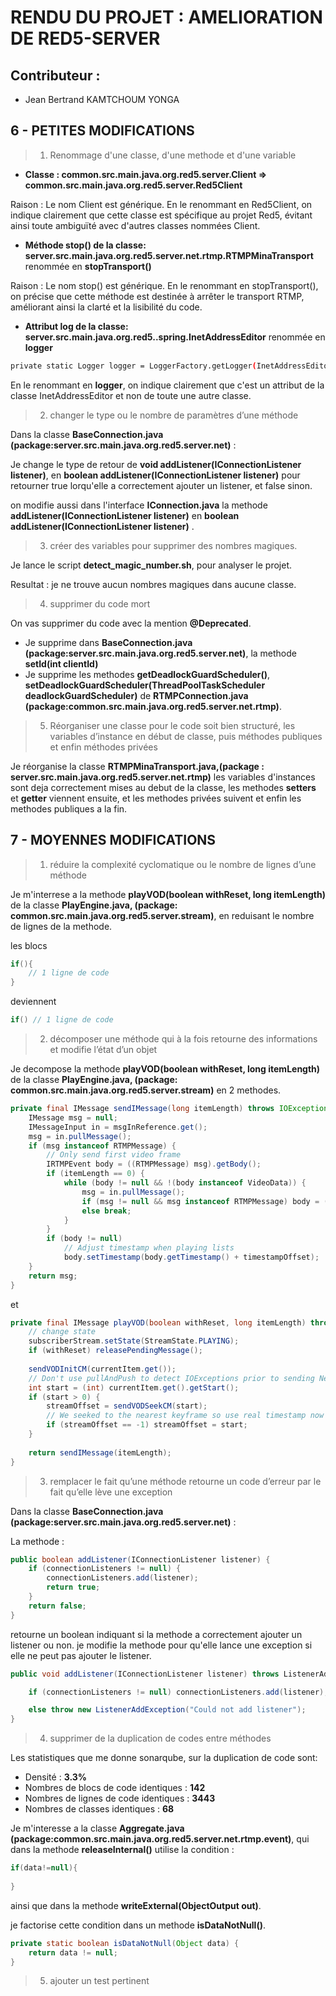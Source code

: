 # RENDU DU PROJET : AMELIORATION DE RED5-SERVER


## Contributeur :

- Jean Bertrand KAMTCHOUM YONGA


## 6 - PETITES MODIFICATIONS 

>1. Renommage d'une classe, d'une methode et d'une variable

- **Classe : common.src.main.java.org.red5.server.Client => common.src.main.java.org.red5.server.Red5Client**

Raison : Le nom Client est générique. En le renommant en Red5Client, on indique clairement que cette classe est spécifique au projet Red5, évitant ainsi toute ambiguïté avec d'autres classes nommées Client.

- **Méthode stop() de la classe:  server.src.main.java.org.red5.server.net.rtmp.RTMPMinaTransport** renommée en **stopTransport()**

Raison : Le nom stop() est générique. En le renommant en stopTransport(), on précise que cette méthode est destinée à arrêter le transport RTMP, améliorant ainsi la clarté et la lisibilité du code.


- **Attribut log de la classe: server.src.main.java.org.red5..spring.InetAddressEditor** renommée en **logger**

```bash
private static Logger logger = LoggerFactory.getLogger(InetAddressEditor.class);
```

En le renommant en **logger**, on indique clairement que c'est un attribut de la classe InetAddressEditor et non de toute une autre classe.

>2. changer le type ou le nombre de paramètres d’une méthode

Dans la classe **BaseConnection.java (package:server.src.main.java.org.red5.server.net)** : 

Je change le type de retour de **void addListener(IConnectionListener listener)**, en **boolean addListener(IConnectionListener listener)** pour retourner true lorqu'elle a correctement ajouter un listener, et false sinon.

on modifie aussi dans l'interface **IConnection.java** la methode **addListener(IConnectionListener listener)** en **boolean addListener(IConnectionListener listener)** .


>3. créer des variables pour supprimer des nombres magiques.

Je lance le script **detect_magic_number.sh**, pour analyser le projet.

Resultat : je ne trouve aucun nombres magiques dans aucune classe.


>4. supprimer du code mort

On vas supprimer du code avec la mention **@Deprecated**.

- Je supprime dans **BaseConnection.java (package:server.src.main.java.org.red5.server.net)**, la methode **setId(int clientId)** 
- Je supprime les methodes **getDeadlockGuardScheduler()**, **setDeadlockGuardScheduler(ThreadPoolTaskScheduler deadlockGuardScheduler)** de **RTMPConnection.java (package:common.src.main.java.org.red5.server.net.rtmp)**.

>5. Réorganiser une classe pour le code soit bien structuré, les variables d’instance en début de classe, puis méthodes publiques et enfin méthodes privées

Je réorganise la classe **RTMPMinaTransport.java,(package : server.src.main.java.org.red5.server.net.rtmp)** les variables d'instances sont deja correctement mises au debut de la classe, les methodes **setters** et **getter** viennent ensuite, et les methodes privées suivent et enfin les methodes publiques a la fin.

## 7 - MOYENNES MODIFICATIONS

>1. réduire la complexité cyclomatique ou le nombre de lignes d’une méthode

Je m'interrese a la methode **playVOD(boolean withReset, long itemLength)** de la classe **PlayEngine.java, (package: common.src.main.java.org.red5.server.stream)**, en reduisant le nombre de lignes de la methode.

les blocs

```java
if(){
    // 1 ligne de code
}
```

deviennent

```java
if() // 1 ligne de code
```

>2. décomposer une méthode qui à la fois retourne des informations et modifie l’état d’un objet

Je decompose la methode **playVOD(boolean withReset, long itemLength)** de la classe **PlayEngine.java, (package: common.src.main.java.org.red5.server.stream)** en 2 methodes.

```java
private final IMessage sendIMessage(long itemLength) throws IOException {
    IMessage msg = null;
    IMessageInput in = msgInReference.get();
    msg = in.pullMessage();
    if (msg instanceof RTMPMessage) {
        // Only send first video frame
        IRTMPEvent body = ((RTMPMessage) msg).getBody();
        if (itemLength == 0) {
            while (body != null && !(body instanceof VideoData)) {
                msg = in.pullMessage();
                if (msg != null && msg instanceof RTMPMessage) body = ((RTMPMessage) msg).getBody();
                else break;
            }
        }
        if (body != null) 
            // Adjust timestamp when playing lists 
            body.setTimestamp(body.getTimestamp() + timestampOffset); 
    }
    return msg;
}
```
et 

```java
private final IMessage playVOD(boolean withReset, long itemLength) throws IOException {
    // change state
    subscriberStream.setState(StreamState.PLAYING);
    if (withReset) releasePendingMessage();
        
    sendVODInitCM(currentItem.get());
    // Don't use pullAndPush to detect IOExceptions prior to sending NetStream.Play.Start
    int start = (int) currentItem.get().getStart();
    if (start > 0) {
        streamOffset = sendVODSeekCM(start);
        // We seeked to the nearest keyframe so use real timestamp now
        if (streamOffset == -1) streamOffset = start;
    }
        
    return sendIMessage(itemLength);
}
```

>3. remplacer le fait qu’une méthode retourne un code d’erreur par le fait qu’elle lève une exception

Dans la classe **BaseConnection.java (package:server.src.main.java.org.red5.server.net)** :

La methode :

```java
public boolean addListener(IConnectionListener listener) {
    if (connectionListeners != null) {
        connectionListeners.add(listener);
        return true;
    }
    return false;
}
```

retourne un boolean indiquant si la methode a correctement ajouter un listener ou non. je modifie la methode pour qu'elle lance une exception si elle ne peut pas ajouter le listener.

```java
public void addListener(IConnectionListener listener) throws ListenerAddException {

    if (connectionListeners != null) connectionListeners.add(listener);

    else throw new ListenerAddException("Could not add listener");
}
```

>4. supprimer de la duplication de codes entre méthodes

Les statistiques que me donne sonarqube, sur la duplication de code sont:

- Densité : **3.3%**
- Nombres de blocs de code identiques : **142**
- Nombres de lignes de code identiques : **3443**
- Nombres de classes identiques : **68**

Je m'interesse a la classe **Aggregate.java (package:common.src.main.java.org.red5.server.net.rtmp.event)**, qui dans la methode **releaseInternal()** utilise la condition :

```java
if(data!=null){
    
}
```
ainsi que dans la methode **writeExternal(ObjectOutput out)**. 

je factorise cette condition dans un methode **isDataNotNull()**.

```java
private static boolean isDataNotNull(Object data) {
    return data != null;
}
```

>5. ajouter un test pertinent







